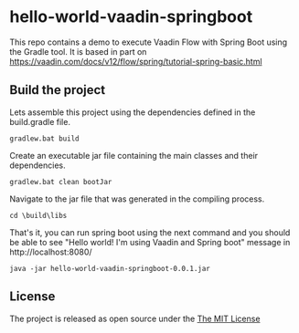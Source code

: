 # hello-world-vaadin-springboot

This repo contains a demo to execute Vaadin Flow with Spring Boot using the Gradle tool. It is based in part on https://vaadin.com/docs/v12/flow/spring/tutorial-spring-basic.html


## Build the project

Lets assemble this project using the dependencies defined in the build.gradle file.

```
gradlew.bat build
```

Create an executable jar file containing the main classes and their dependencies.

```
gradlew.bat clean bootJar
```

Navigate to the jar file that was generated in the compiling process.

```
cd \build\libs
```

That's it, you can run spring boot using the next command and you should be able to see "Hello world! I'm using Vaadin and Spring boot" message in http://localhost:8080/

```
java -jar hello-world-vaadin-springboot-0.0.1.jar
```

## License

The project is released as open source under the [The MIT License](https://opensource.org/licenses/MIT)
